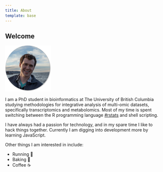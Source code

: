 ```yaml
---
title: About
template: base
---
```


<section class="hero Site-content">

  <div class="hero-body landing-page-hero">
    <div class="container has-text-centered">
      <div class="content is-primary">
        <h1 class="title is-1">Welcome</h1>
      </div>
    </div>
  </div>

</section>

<div class="content has-text-centered">
  <img src="/images/sam_avatar.png" alt="Profile Picture" height="150" width="150" class="avatar">
</div>

I am a PhD student in bioinformatics at The University of British Columbia studying methodologies for integrative analysis of multi-omic datasets, specifically transcriptomics and metabolomics. Most of my time is spent switching between the R programming language <a href="https://twitter.com/hashtag/rstats">#rstats</a> and shell scripting.

I have always had a passion for technology, and in my spare time I like to hack things together. Currently I am digging into development more by learning JavaScript.

Other things I am interested in include:
- Running 🏃
- Baking 🍰
- Coffee ☕
